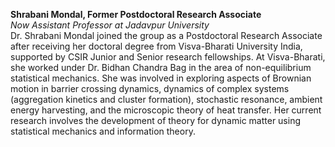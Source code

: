 <b>Shrabani Mondal, Former Postdoctoral Research Associate</b><br>
<em>Now Assistant Professor at Jadavpur University</em><br>
Dr. Shrabani Mondal joined the group as a Postdoctoral Research Associate after receiving her doctoral degree from Visva-Bharati University India, supported by CSIR Junior and Senior research fellowships. At Visva-Bharati, she worked under Dr. Bidhan Chandra Bag in the area of non-equilibrium statistical mechanics. She was involved in exploring aspects of Brownian motion in barrier crossing dynamics, dynamics of complex systems (aggregation kinetics and cluster formation), stochastic resonance, ambient energy harvesting, and the microscopic theory of heat transfer. Her current research involves the development of theory for dynamic matter using statistical mechanics and information theory.

